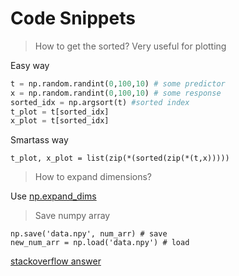 # Code Snippets

> How to get the sorted?
Very useful for plotting

Easy way 
```python
t = np.random.randint(0,100,10) # some predictor
x = np.random.randint(0,100,10) # some response
sorted_idx = np.argsort(t) #sorted index
t_plot = t[sorted_idx]
x_plot = t[sorted_idx]
```

Smartass way
```
t_plot, x_plot = list(zip(*(sorted(zip(*(t,x)))))
```

> How to expand dimensions?

Use [np.expand_dims](https://numpy.org/doc/stable/reference/generated/numpy.expand_dims.html)

> Save numpy array

```
np.save('data.npy', num_arr) # save
new_num_arr = np.load('data.npy') # load
```
[stackoverflow answer](https://stackoverflow.com/questions/28439701/how-to-save-and-load-numpy-array-data-properly)